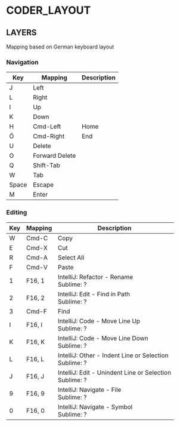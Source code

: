 # CODER_LAYOUT

## LAYERS

Mapping based on German keyboard layout

### Navigation

 Key | Mapping | Description
  --- | ---- | ----
 J | Left | 
 L | Right | 
 I | Up | 
 K | Down | 
 H | Cmd-Left | Home 
 Ö | Cmd-Right | End
 U | Delete |
 O | Forward Delete |
 Q | Shift-Tab | 
 W | Tab |
 Space | Escape |
 M | Enter |

### Editing

 Key | Mapping | Description
  --- | ---- | ----
 W | Cmd-C | Copy 
 E | Cmd-X | Cut
 R | Cmd-A | Select All
 F | Cmd-V | Paste
 1 | F16, 1 | IntelliJ: Refactor - Rename <br> Sublime: ?
 2 | F16, 2 | IntelliJ: Edit - Find in Path <br> Sublime: ? 
 3 | Cmd-F | Find
 I | F16, I | IntelliJ: Code - Move Line Up <br> Sublime: ?
 K | F16, K | IntelliJ: Code - Move Line Down <br> Sublime: ?
 L | F16, L | IntelliJ: Other - Indent Line or Selection <br> Sublime: ?
 J | F16, J | IntelliJ: Edit - Unindent Line or Selection <br> Sublime: ?
 9 | F16, 9 | IntelliJ: Navigate - File <br> Sublime: ?
 0 | F16, 0 | IntelliJ: Navigate - Symbol <br> Sublime: ?
